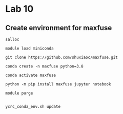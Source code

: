 # Lab 10 
## Create environment for maxfuse
```
salloc
```
```
module load miniconda
```
```
git clone https://github.com/shuxiaoc/maxfuse.git
```
```
conda create -n maxfuse python=3.8
```
```
conda activate maxfuse
```
```
python -m pip install maxfuse jupyter notebook 
```

```
module purge
```
```

ycrc_conda_env.sh update
```
